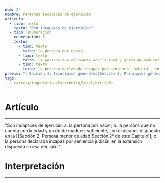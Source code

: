 ```yaml
---
num: 24
nombre: Personas incapaces de ejercicio
articulo:
  - tipo: texto
    texto: "Son incapaces de ejercicio:"
  - tipo: enumeracion
    enumeracion: 5
    textos:
      - tipo: texto
        texto: la persona por nacer;
      - tipo: texto
        texto: la persona que no cuenta con la edad y grado de madurez suficiente, con el alcance dispuesto en la Sección 2ª de este Capítulo;
      - tipo: texto
        texto: la persona declarada incapaz por sentencia judicial, en la extensión dispuesta en esa decisión.
previo: "[[Sección 1, Principios generales|Sección 1, Principios generales]]"
tags:
  - carrera/ingeniería-electrónica/legal/articulo
---
```

# Artículo
---
"Son incapaces de ejercicio:
 a. la persona por nacer;
 b. la persona que no cuenta con la edad y grado de madurez suficiente, con el alcance dispuesto en la [[Sección 2, Persona menor de edad|Sección 2ª de este Capítulo]];
 c. la persona declarada incapaz por sentencia judicial, en la extensión dispuesta en esa decisión."

# Interpretación
---
